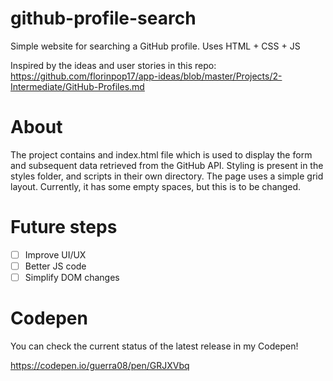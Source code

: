 # github-profile-search
Simple website for searching a GitHub profile. Uses HTML + CSS + JS

Inspired by the ideas and user stories in this repo: https://github.com/florinpop17/app-ideas/blob/master/Projects/2-Intermediate/GitHub-Profiles.md

# About

The project contains and index.html file which is used to display the form and subsequent data retrieved from the GitHub API. Styling is present in the styles folder,
and scripts in their own directory.
The page uses a simple grid layout. Currently, it has some empty spaces, but this is to be changed.

# Future steps

- [ ] Improve UI/UX
- [ ] Better JS code
- [ ] Simplify DOM changes

# Codepen

You can check the current status of the latest release in my Codepen!

https://codepen.io/guerra08/pen/GRJXVbq
